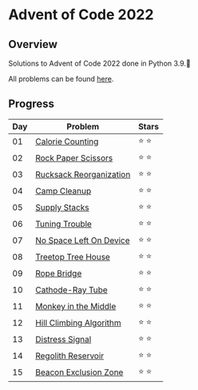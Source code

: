 # Advent of Code 2022

## Overview

Solutions to Advent of Code 2022 done in Python 3.9.:evergreen_tree:

All problems can be found [here](https://adventofcode.com/2022).

## Progress
| Day | Problem | Stars |
| --- | --- | --- |
| 01 | [Calorie Counting](https://adventofcode.com/2022/day/1) | ⭐ ⭐ |
| 02 | [Rock Paper Scissors](https://adventofcode.com/2022/day/2) | ⭐ ⭐ |
| 03 | [Rucksack Reorganization](https://adventofcode.com/2022/day/3) | ⭐ ⭐ |
| 04 | [Camp Cleanup](https://adventofcode.com/2022/day/4) | ⭐ ⭐ |
| 05 | [Supply Stacks](https://adventofcode.com/2022/day/5) | ⭐ ⭐ |
| 06 | [Tuning Trouble](https://adventofcode.com/2022/day/6) | ⭐ ⭐ |
| 07 | [No Space Left On Device](https://adventofcode.com/2022/day/7) | ⭐ ⭐ |
| 08 | [Treetop Tree House](https://adventofcode.com/2022/day/8) | ⭐ ⭐ |
| 09 | [Rope Bridge](https://adventofcode.com/2022/day/9) | ⭐ ⭐ |
| 10 | [Cathode-Ray Tube](https://adventofcode.com/2022/day/10) | ⭐ ⭐ |
| 11 | [Monkey in the Middle](https://adventofcode.com/2022/day/11) | ⭐ ⭐ |
| 12 | [Hill Climbing Algorithm](https://adventofcode.com/2022/day/12) | ⭐ ⭐ |
| 13 | [Distress Signal](https://adventofcode.com/2022/day/13) | ⭐ ⭐ |
| 14 | [Regolith Reservoir](https://adventofcode.com/2022/day/14) | ⭐ ⭐ |
| 15 | [Beacon Exclusion Zone](https://adventofcode.com/2022/day/15) | ⭐ ⭐ |
